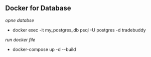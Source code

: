 ## Docker for Database
*opne databse*
- docker exec -it my_postgres_db psql -U postgres -d tradebuddy

*run docker file*
- docker-compose up -d --build